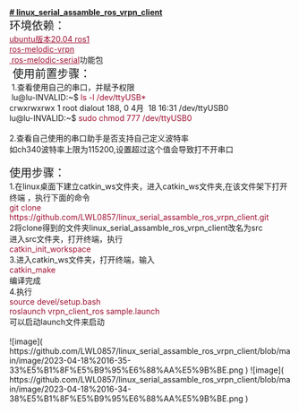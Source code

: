 <div><b><u># linux_serial_assamble_ros_vrpn_client</u></b><br /><span style="font-size: 20px;">环境依赖：</span><br /><span style="color: rgb(158, 15, 48);"><u>ubuntu版本20.04 ros1</u><br /><span style="background-color: rgb(255, 255, 255);"><u>ros-melodic-vrpn</u><br /><u>&nbsp;ros-melodic-serial</u></span></span>功能包<br /><span style="font-size: 20px;">&nbsp;使用前置步骤：</span><br />&nbsp;1.查看使用自己的串口，并赋予权限<br />&nbsp;lu@lu-INVALID:~$<span style="color: rgb(158, 15, 48);"> ls -l /dev/ttyUSB*</span><br />crwxrwxrwx 1 root dialout 188, 0 4月&nbsp; 18 16:31 /dev/ttyUSB0<br />lu@lu-INVALID:~$ <span style="color: rgb(158, 15, 48);">sudo chmod 777 /dev/ttyUSB0</span></div><div><br /></div><div>2.查看自己使用的串口助手是否支持自己定义波特率<br />如ch340波特率上限为115200,设置超过这个值会导致打不开串口<br />&nbsp;&nbsp;&nbsp;&nbsp;&nbsp;&nbsp;&nbsp; <br /><span style="font-size: 20px;">使用步骤：</span><br />1.在linux桌面下建立catkin_ws文件夹，进入catkin_ws文件夹,在该文件架下打开终端 ，执行下面的命令<br /><span style="color: rgb(158, 15, 48);">git clone https://github.com/LWL0857/linux_serial_assamble_ros_vrpn_client.git</span><br />2将clone得到的文件夹linux_serial_assamble_ros_vrpn_client改名为src<br />进入src文件夹，打开终端，执行<br /><span style="color: rgb(158, 15, 48);">catkin_init_workspace</span><br />3.进入catkin_ws文件夹，打开终端，输入<br /><span style="color: rgb(158, 15, 48);">catkin_make</span><br />编译完成<br />4.执行<br /><span style="color: rgb(158, 15, 48);">source devel/setup.bash<br />roslaunch vrpn_client_ros sample.launch</span><br />可以启动launch文件来启动<br /><br /></div>
![image](
https://github.com/LWL0857/linux_serial_assamble_ros_vrpn_client/blob/main/image/2023-04-18%2016-35-33%E5%B1%8F%E5%B9%95%E6%88%AA%E5%9B%BE.png
)
![image](
https://github.com/LWL0857/linux_serial_assamble_ros_vrpn_client/blob/main/image/2023-04-18%2016-34-38%E5%B1%8F%E5%B9%95%E6%88%AA%E5%9B%BE.png
)

